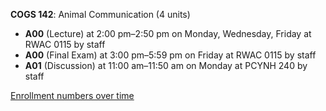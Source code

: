 **COGS 142**: Animal Communication (4 units)

- **A00** (Lecture) at 2:00 pm–2:50 pm on Monday, Wednesday, Friday at RWAC 0115 by staff
- **A00** (Final Exam) at 3:00 pm–5:59 pm on Friday at RWAC 0115 by staff
- **A01** (Discussion) at 11:00 am–11:50 am on Monday at PCYNH 240 by staff

[Enrollment numbers over time](./COGS142.tsv)
